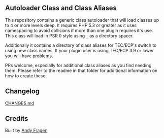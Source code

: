 ## Autoloader Class and Class Aliases

This repository contains a generic class autoloader that will load classes up to 4 or more levels deep. It requires PHP 5.3 or greater as it uses namespacing to avoid collisions if more than one plugin requires it's use. This class will load in PSR 0 style using `_` as a directory spacer.

Additionally it contains a directory of class aliases for TEC/ECP's switch to using new class names. If your plugin user is using TEC/ECP 3.9 or lower you will have problems.

PRs welcome, especially for additional class aliases as you find needing them. Please refer to the readme in that folder for additional information on how to create these.

## Changelog
[CHANGES.md](CHANGES.md)

## Credits
Built by [Andy Fragen](https://twitter.com/andyfragen)